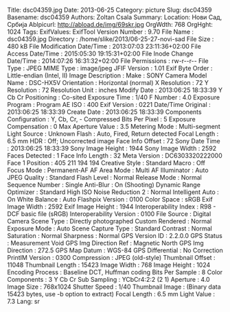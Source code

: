 Title: dsc04359.jpg
Date: 2013-06-25
Category: picture
Slug: dsc04359
Basename: dsc04359
Authors: Zoltan Csala
Summary:
Location: Нови Сад, Србија
Ablpicurl: http://abload.de/img/69skr.jpg
OrgWdth: 768
OrgHght: 1024
Tags:
ExifValues: ExifTool Version Number : 9.70
            File Name : dsc04359.jpg
            Directory : /home/slike/2013/06-25-27-novi-sad
            File Size : 480 kB
            File Modification Date/Time : 2013:07:03 23:11:36+02:00
            File Access Date/Time : 2015:05:30 19:15:31+02:00
            File Inode Change Date/Time : 2014:07:26 16:31:32+02:00
            File Permissions : rw-r--r--
            File Type : JPEG
            MIME Type : image/jpeg
            JFIF Version : 1.01
            Exif Byte Order : Little-endian (Intel, II)
            Image Description :
            Make : SONY
            Camera Model Name : DSC-HX5V
            Orientation : Horizontal (normal)
            X Resolution : 72
            Y Resolution : 72
            Resolution Unit : inches
            Modify Date : 2013:06:25 18:33:39
            Y Cb Cr Positioning : Co-sited
            Exposure Time : 1/40
            F Number : 4.0
            Exposure Program : Program AE
            ISO : 400
            Exif Version : 0221
            Date/Time Original : 2013:06:25 18:33:39
            Create Date : 2013:06:25 18:33:39
            Components Configuration : Y, Cb, Cr, -
            Compressed Bits Per Pixel : 5
            Exposure Compensation : 0
            Max Aperture Value : 3.5
            Metering Mode : Multi-segment
            Light Source : Unknown
            Flash : Auto, Fired, Return detected
            Focal Length : 6.5 mm
            HDR : Off; Uncorrected image
            Face Info Offset : 72
            Sony Date Time : 2013:06:25 18:33:39
            Sony Image Height : 1944
            Sony Image Width : 2592
            Faces Detected : 1
            Face Info Length : 32
            Meta Version : DC6303320222000
            Face 1 Position : 405 211 194 194
            Creative Style : Standard
            Macro : Off
            Focus Mode : Permanent-AF
            AF Area Mode : Multi
            AF Illuminator : Auto
            JPEG Quality : Standard
            Flash Level : Normal
            Release Mode : Normal
            Sequence Number : Single
            Anti-Blur : On (Shooting)
            Dynamic Range Optimizer : Standard
            High ISO Noise Reduction 2 : Normal
            Intelligent Auto : On
            White Balance : Auto
            Flashpix Version : 0100
            Color Space : sRGB
            Exif Image Width : 2592
            Exif Image Height : 1944
            Interoperability Index : R98 - DCF basic file (sRGB)
            Interoperability Version : 0100
            File Source : Digital Camera
            Scene Type : Directly photographed
            Custom Rendered : Normal
            Exposure Mode : Auto
            Scene Capture Type : Standard
            Contrast : Normal
            Saturation : Normal
            Sharpness : Normal
            GPS Version ID : 2.2.0.0
            GPS Status : Measurement Void
            GPS Img Direction Ref : Magnetic North
            GPS Img Direction : 272.5
            GPS Map Datum : WGS-84
            GPS Differential : No Correction
            PrintIM Version : 0300
            Compression : JPEG (old-style)
            Thumbnail Offset : 11048
            Thumbnail Length : 15423
            Image Width : 768
            Image Height : 1024
            Encoding Process : Baseline DCT, Huffman coding
            Bits Per Sample : 8
            Color Components : 3
            Y Cb Cr Sub Sampling : YCbCr4:2:2 (2 1)
            Aperture : 4.0
            Image Size : 768x1024
            Shutter Speed : 1/40
            Thumbnail Image : (Binary data 15423 bytes, use -b option to extract)
            Focal Length : 6.5 mm
            Light Value : 7.3
Lang: sr

